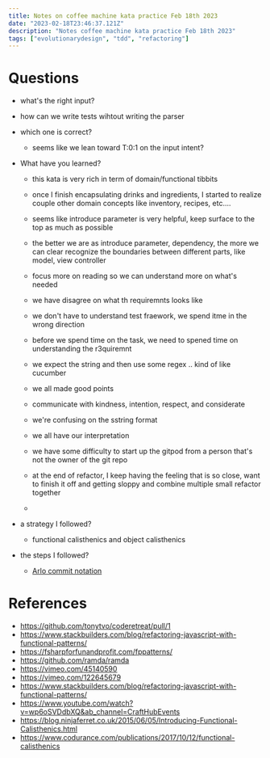 ```yaml
---
title: Notes on coffee machine kata practice Feb 18th 2023
date: "2023-02-18T23:46:37.121Z"
description: "Notes coffee machine kata practice Feb 18th 2023"
tags: ["evolutionarydesign", "tdd", "refactoring"]
---
```


# Questions
- what's the right input?
- how can we write tests wihtout writing the parser
- which one is correct?
  - seems like we lean toward T:0:1 on the input intent? 

- What have you learned?
  - this kata is very rich in term of domain/functional tibbits
  - once I finish encapsulating drinks and ingredients, I started to realize couple other domain concepts like inventory, recipes, etc....
  - seems like introduce parameter is very helpful, keep surface to the top as much as possible
  - the better we are as introduce parameter, dependency, the more we can clear recognize the boundaries between different parts, like model, view controller
  - focus more on reading so we can understand more on what's needed
  - we have disagree on what th requiremnts looks like
  - we don't have to understand test fraework, we spend itme in the wrong direction
  - before we spend time on the task, we need to spened time on understanding the r3quiremnt
  - we expect the string and then use some regex .. kind of like cucumber
  - we all made good points
  - communicate with kindness, intention, respect, and considerate
  - we're confusing on the sstring format
  - we all have our interpretation
  - we have some difficulty to start up the gitpod from a person that's not the owner of the git repo
  - at the end of refactor, I keep having the feeling that is so close, want to finish it off and getting sloppy and combine multiple small refactor together

  - 
- a strategy I followed?
  - functional calisthenics and object calisthenics
- the steps I followed?
  - [Arlo commit notation](https://github.com/RefactoringCombos/ArlosCommitNotation)
# References
- https://github.com/tonytvo/coderetreat/pull/1
- https://www.stackbuilders.com/blog/refactoring-javascript-with-functional-patterns/
- https://fsharpforfunandprofit.com/fppatterns/
- https://github.com/ramda/ramda
- https://vimeo.com/45140590
- https://vimeo.com/122645679
- https://www.stackbuilders.com/blog/refactoring-javascript-with-functional-patterns/
- https://www.youtube.com/watch?v=wp6oSVDdbXQ&ab_channel=CraftHubEvents
- https://blog.ninjaferret.co.uk/2015/06/05/Introducing-Functional-Calisthenics.html
- https://www.codurance.com/publications/2017/10/12/functional-calisthenics